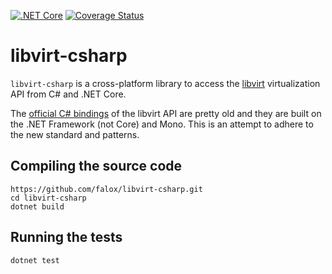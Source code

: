 [![.NET Core](https://github.com/falox/libvirt-csharp/workflows/.NET%20Core/badge.svg?branch=main)](https://github.com/falox/libvirt-csharp/actions?query=workflow%3A%22.NET+Core%22)
[![Coverage Status](https://coveralls.io/repos/github/falox/libvirt-csharp/badge.svg?branch=main)](https://coveralls.io/github/falox/libvirt-csharp?branch=main)

# libvirt-csharp

`libvirt-csharp` is a cross-platform library to access the [libvirt](https://libvirt.org/) virtualization API from C# and .NET Core.

The [official C# bindings](https://libvirt.org/csharp.html) of the libvirt API are pretty old and they are built on the .NET Framework (not Core) and Mono. This is an attempt to adhere to the new standard and patterns.

## Compiling the source code

```
https://github.com/falox/libvirt-csharp.git
cd libvirt-csharp
dotnet build
```

## Running the tests

```
dotnet test
```

